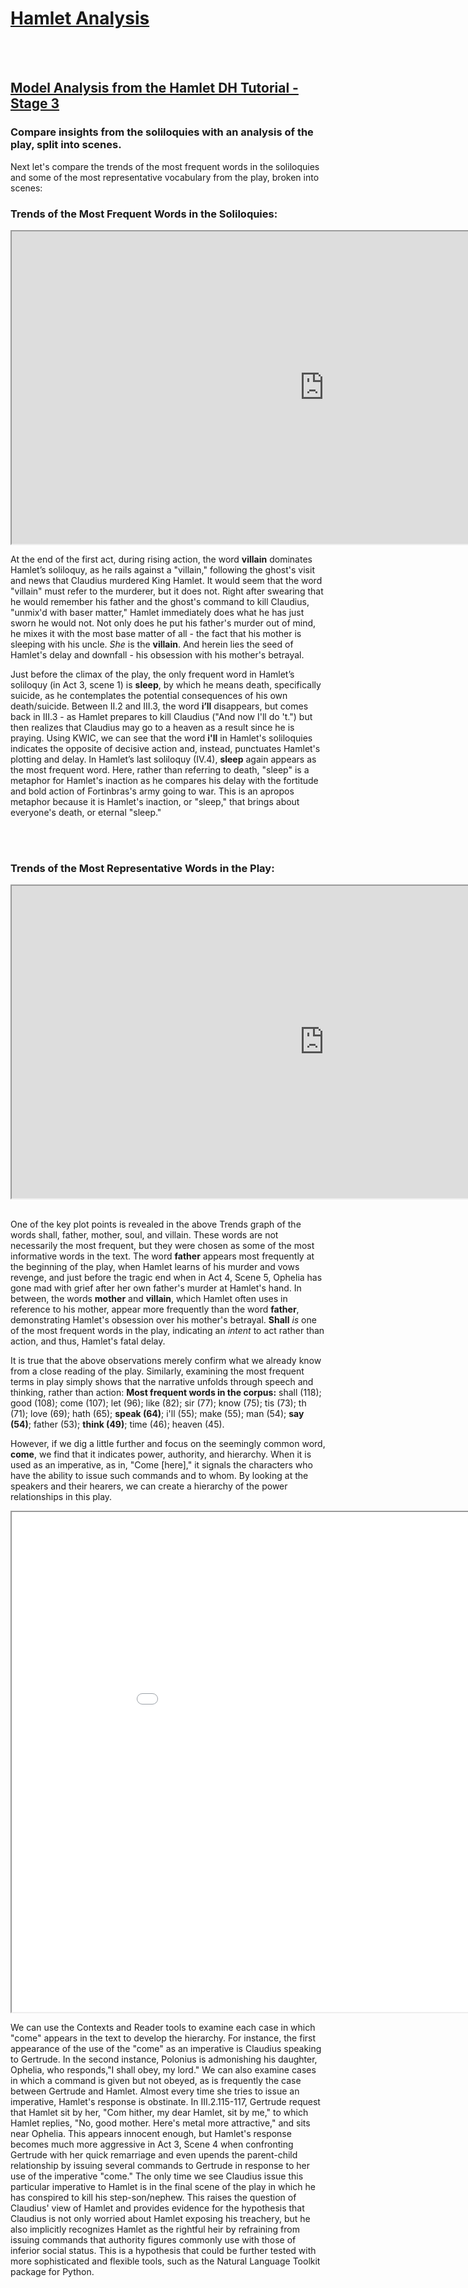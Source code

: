 <html>
  <head>
  <h1 style="text-decoration:underline;"><b>Hamlet Analysis</b></h1>
  </head>

  <br></br>
  <h2><a href="https://github.com/AshleySanders/DigShakespeare/blob/master/HamletDH_Tutorial.md">Model Analysis from the Hamlet DH Tutorial - Stage 3</a></h2>
  <h3>Compare insights from the soliloquies with an analysis of the play, split into scenes.</h3>
  <body>
  
  <p>Next let's compare the trends of the most frequent words in the soliloquies and some of the most representative vocabulary from the play, broken into scenes:</p>

<h3><b>Trends of the Most Frequent Words in the Soliloquies:</b></h3>

<iframe width="1000" height="500" src="http://voyant-tools.org/tool/Trends/?view=Trends&bins=7&corpus=daaa71e1acbe221ad2ea67a0e66cba63"> </iframe>

<p>At the end of the first act, during rising action, the word <b>villain</b> dominates Hamlet’s soliloquy, as he rails against a "villain," following the ghost's visit and news that Claudius murdered King Hamlet. It would seem that the word "villain" must refer to the murderer, but it does not. Right after swearing that he would remember his father and the ghost's command to kill Claudius, "unmix'd with baser matter," Hamlet immediately does what he has just sworn he would not. Not only does he put his father's murder out of mind, he mixes it with the most base matter of all - the fact that his mother is sleeping with his uncle. <em>She</em> is the <b>villain</b>. And herein lies the seed of Hamlet's delay and downfall - his obsession with his mother's betrayal.</p>

<p>Just before the climax of the play, the only frequent word in Hamlet’s soliloquy (in Act 3, scene 1) is <b>sleep</b>, by which he means death, specifically suicide, as he contemplates the potential consequences of his own death/suicide. Between II.2 and III.3, the word <b>i’ll</b> disappears, but comes back in III.3 - as Hamlet prepares to kill Claudius ("And now I'll do 't.") but then realizes that Claudius may go to a heaven as a result since he is praying. Using KWIC, we can see that the word <b>i'll</b> in Hamlet's soliloquies indicates the opposite of decisive action and, instead, punctuates Hamlet's plotting and delay. In Hamlet’s last soliloquy (IV.4), <b>sleep</b> again appears as the most frequent word. Here, rather than referring to death, "sleep" is a metaphor for Hamlet's inaction as he compares his delay with the fortitude and bold action of Fortinbras's army going to war. This is an apropos metaphor because it is Hamlet's inaction, or "sleep," that brings about everyone's death, or eternal "sleep."</p>
<br></br>
<h3><b>Trends of the Most Representative Words in the Play:</b></h3>

<iframe width="1000" height="500" src="http://voyant-tools.org/tool/Trends/?view=Trends&stopList=keywords-c576000cac60b0f03eab1b1e76a136bb&query=soul*&query=shall*&query=villain*&query=moth*&query=father*&bins=20&corpus=1ada137c18a69d58bfe64dd0c029ad16"> </iframe>
 <br></br>
 <p>One of the key plot points is revealed in the above Trends graph of the words shall, father, mother, soul, and villain. These words are not necessarily the most frequent, but they were chosen as some of the most informative words in the text. The word <b>father</b> appears most frequently at the beginning of the play, when Hamlet learns of his murder and vows revenge, and just before the tragic end when in Act 4, Scene 5, Ophelia has gone mad with grief after her own father's murder at Hamlet's hand. In between, the words <b>mother</b> and <b>villain</b>, which Hamlet often uses in reference to his mother, appear more frequently than the word <b>father</b>, demonstrating Hamlet's obsession over his mother's betrayal. <b>Shall</b> <em>is</em> one of the most frequent words in the play, indicating an <em>intent</em> to act rather than action, and thus, Hamlet's fatal delay.</p>

<p>It is true that the above observations merely confirm what we already know from a close reading of the play. Similarly, examining the most frequent terms in play simply shows that the narrative unfolds through speech and thinking, rather than action:
<b>Most frequent words in the corpus:</b> shall (118); good (108); come (107); let (96); like (82); sir (77); know (75); tis (73); th (71); love (69); hath (65); <b>speak (64)</b>; i'll (55); make (55); man (54); <b>say (54)</b>; father (53); <b>think (49)</b>; time (46); heaven (45).</p> 

<p>However, if we dig a little further and focus on the seemingly common word, <b>come</b>, we find that it indicates power, authority, and hierarchy. When it is used as an imperative, as in, "Come [here]," it signals the characters who have the ability to issue such commands and to whom. By looking at the speakers and their hearers, we can create a hierarchy of the power relationships in this play.</p> 

<iframe width="1000" height="800" scroll="on" src="//voyant-tools.org/tool/Bubblelines/?view=Bubblelines&query=hamlet&docId=dd01102c111dd6fa8e544d0ae90adc55&docId=f3f65269e9dcc37708e7aca76248eaa2&docId=a0e111f682b079b436147e238f4eadae&docId=48252068581ea2c807d2053de11f2d2e&docId=7e43880ad796b53613fce38771cb635a&docId=edee92f8b939c3a0f5169983f6be02f3&docId=61bef6a787a9ba99d0079fc5d33d3157&docId=20444914cc821622ca2dadea2105c7de&docId=e0da97368cce6132c6b1591461ed3fb0&docId=33e5f2b08e8c28d736eff22c1ec748e4&docId=6d76e3a9d8c9a5bae364a08952fb0a4d&docId=58fa94a2022c615a52ba446980e5ceaf&docId=6376a15c065b32f27421346668f7a3a4&docId=ef72ba070148f45d613bfc779f61ded9&docId=5c2a89dff677e464fc53433c283fd0d8&docId=4eb4b6a1faccb5eb99fb84bea729141c&docId=5c3a54cfe22ba70f389493deeba0a001&docId=b74d7436f3306c86428dfafbfa258cff&docId=7c71b65abe13e196d0fdae009721284c&docId=ce9871d614e02b0c7e305fdfa017ec04&corpus=1ada137c18a69d58bfe64dd0c029ad16"> </iframe>
<p>We can use the Contexts and Reader tools to examine each case in which "come" appears in the text to develop the hierarchy. For instance, the first appearance of the use of the "come" as an imperative is Claudius speaking to Gertrude. In the second instance, Polonius is admonishing his daughter, Ophelia, who responds,"I shall obey, my lord."  We can also examine cases in which a command is given but not obeyed, as is frequently the case between Gertrude and Hamlet. Almost every time she tries to issue an imperative, Hamlet's response is obstinate. In III.2.115-117, Gertrude request that Hamlet sit by her, "Com hither, my dear Hamlet, sit by me," to which Hamlet replies, "No, good mother. Here's metal more attractive," and sits near Ophelia. This appears innocent enough, but Hamlet's response becomes much more aggressive in Act 3, Scene 4 when confronting Gertrude with her quick remarriage and even upends the parent-child relationship by issuing several commands to Gertrude in response to her use of the imperative "come." The only time we see Claudius issue this particular imperative to Hamlet is in the final scene of the play in which he has conspired to kill his step-son/nephew. This raises the question of Claudius' view of Hamlet and provides evidence for the hypothesis that Claudius is not only worried about Hamlet exposing his treachery, but he also implicitly recognizes Hamlet as the rightful heir by refraining from issuing commands that authority figures commonly use with those of inferior social status. This is a hypothesis that could be further tested with more sophisticated and flexible tools, such as the Natural Language Toolkit package for Python.

  </body>

</html>

